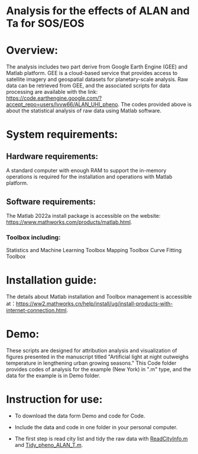 Analysis for the effects of ALAN and Ta for SOS/EOS
=====
# Overview:

The analysis includes two part derive from Google Earth Engine (GEE) and Matlab platform. GEE is a cloud-based service that provides access to satellite imagery and geospatial datasets for planetary-scale analysis. Raw data can be retrieved from GEE, and the associated scripts for data processing are available with the link: https://code.earthengine.google.com/?accept_repo=users/lvvw66/ALAN_UHI_pheno. The codes provided above is about the statistical analysis of raw data using Matlab software.

# System requirements:
## Hardware requirements:
A standard computer with enough RAM to support the in-memory operations is required for the installation and operations with Matlab platform.
## Software requirements: 
The Matlab 2022a install package is accessible on the website: https://www.mathworks.com/products/matlab.html.
### Toolbox including:
Statistics and Machine Learning Toolbox
Mapping Toolbox
Curve Fitting Toolbox

# Installation guide:

The details about Matlab installation and Toolbox management is accessible at：https://ww2.mathworks.cn/help/install/ug/install-products-with-internet-connection.html. 

# Demo:

These scripts are designed for attribution analysis and visualization of figures presented in the manuscript titled "Artificial light at night outweighs temperature in lengthening urban growing seasons." This Code folder provides codes of analysis for the example (New York) in ".m" type, and the data for the example is in Demo folder. 
	
# Instruction for use:

* To download the data form Demo and code for Code.

* Include the data and code in one folder in your personal computer.

* The first step is read city list and tidy the raw data with [ReadCityInfo.m](https://github.com/Ivy-will/ALAN_UHI_pheno/blob/main/Code/ReadCityInfo.m) and [Tidy_pheno_ALAN_T.m](https://github.com/Ivy-will/ALAN_UHI_pheno/blob/main/Code/Tidy_pheno_ALAN_T.m).

